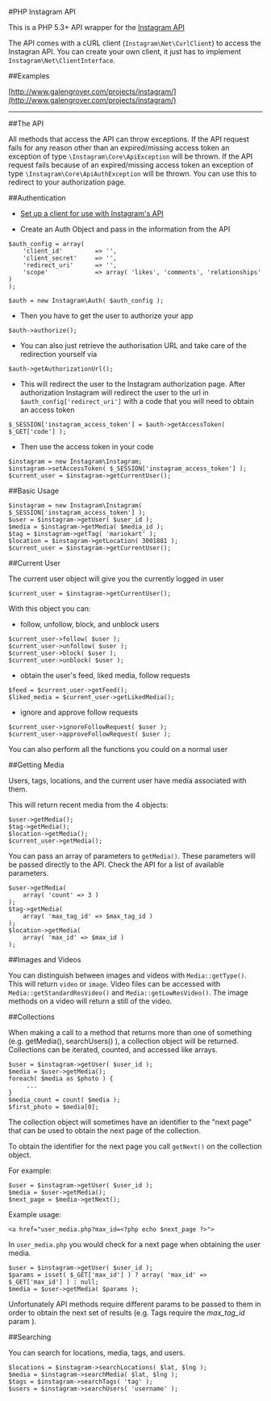 #PHP Instagram API

This is a PHP 5.3+ API wrapper for the [Instagram API](http://instagram.com/developer/)

The API comes with a cURL client (`Instagram\Net\CurlClient`) to access the Instagran API.  You can create your own client, it just has to implement `Instagram\Net\ClientInterface`.

##Examples

[http://www.galengrover.com/projects/instagram/](http://www.galengrover.com/projects/instagram/)

---

##The API

All methods that access the API can throw exceptions. If the API request fails for any reason other than an expired/missing access token an exception of type `\Instagram\Core\ApiException` will be thrown.  If the API request fails because of an expired/missing access token an exception of type `\Instagram\Core\ApiAuthException` will be thrown. You can use this to redirect to your authorization page.

##Authentication

- [Set up a client for use with Instagram's API](http://instagr.am/developer/clients/manage/)

- Create an Auth Object and pass in the information from the API

<b></b>

    $auth_config = array(
        'client_id'         => '',
        'client_secret'     => '',
        'redirect_uri'      => '',
        'scope'             => array( 'likes', 'comments', 'relationships' )
    );

    $auth = new Instagram\Auth( $auth_config );

- Then you have to get the user to authorize your app 

<b></b>

    $auth->authorize();

- You can also just retrieve the authorisation URL and take care of the redirection yourself via

<b></b>

    $auth->getAuthorizationUrl();
    

- This will redirect the user to the Instagram authorization page. After authorization Instagram will redirect the user to the url in `$auth_config['redirect_uri']` with a code that you will need to obtain an access token


<b></b>

    $_SESSION['instagram_access_token'] = $auth->getAccessToken( $_GET['code'] );

- Then use the access token in your code

<b></b>

    $instagram = new Instagram\Instagram;
    $instagram->setAccessToken( $_SESSION['instagram_access_token'] );
    $current_user = $instagram->getCurrentUser();

##Basic Usage

    $instagram = new Instagram\Instagram( $_SESSION['instagram_access_token'] );
    $user = $instagram->getUser( $user_id );
    $media = $instagram->getMedia( $media_id );
    $tag = $instagram->getTag( 'mariokart' );
    $location = $instagram->getLocation( 3001881 );
    $current_user = $instagram->getCurrentUser();

##Current User

The current user object will give you the currently logged in user

    $current_user = $instagram->getCurrentUser();

With this object you can:

- follow, unfollow, block, and unblock users

<b></b>

    $current_user->follow( $user );
    $current_user->unfollow( $user );
    $current_user->block( $user );
    $current_user->unblock( $user );

- obtain the user's feed, liked media, follow requests

<b></b>

    $feed = $current_user->getFeed();
    $liked_media = $current_user->getLikedMedia();


- ignore and approve follow requests

<b></b>

    $current_user->ignoreFollowRequest( $user );
    $current_user->approveFollowRequest( $user );

You can also perform all the functions you could on a normal user

##Getting Media

Users, tags, locations, and the current user have media associated with them.

This will return recent media from the 4 objects:

    $user->getMedia();
    $tag->getMedia();
    $location->getMedia();
    $current_user->getMedia();

You can pass an array of parameters to `getMedia()`. These parameters will be passed directly to the API.  Check the API for a list of available parameters.

    $user->getMedia(
        array( 'count' => 3 )
    );
    $tag->getMedia(
        array( 'max_tag_id' => $max_tag_id )
    );
    $location->getMedia(
        array( 'max_id' => $max_id )
    );

##Images and Videos

You can distinguish between images and videos with `Media::getType()`. This will return `video` or `image`. Video files can be accessed with `Media::getStandardResVideo()` and `Media::getLowResVideo()`. The image methods on a video will return a still of the video.

##Collections

When making a call to a method that returns more than one of something (e.g. getMedia(), searchUsers() ), a collection object will be returned.  Collections can be iterated, counted, and accessed like arrays.

    $user = $instagram->getUser( $user_id );
    $media = $user->getMedia();
    foreach( $media as $photo ) {
         ...
    }
    $media_count = count( $media );
    $first_photo = $media[0];


The collection object will sometimes have an identifier to the "next page" that can be used to obtain the next page of the collection.

To obtain the identifier for the next page you call `getNext()` on the collection object.

For example:

    $user = $instagram->getUser( $user_id );
    $media = $user->getMedia();
    $next_page = $media->getNext();

Example usage:

    <a href="user_media.php?max_id=<?php echo $next_page ?>">

In `user_media.php` you would check for a next page when obtaining the user media.

    $user = $instagram->getUser( $user_id );
    $params = isset( $_GET['max_id'] ) ? array( 'max_id' => $_GET['max_id'] ) : null;
    $media = $user->getMedia( $params );

Unfortunately API methods require different params to be passed to them in order to obtain the next set of results (e.g. Tags require the *max_tag_id* param ).


##Searching

You can search for locations, media, tags, and users.

    $locations = $instagram->searchLocations( $lat, $lng );
    $media = $instagram->searchMedia( $lat, $lng );
    $tags = $instagram->searchTags( 'tag' );
    $users = $instagram->searchUsers( 'username' );
